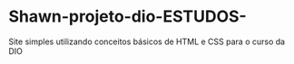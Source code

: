 # Shawn-projeto-dio-ESTUDOS-
Site simples utilizando conceitos básicos de HTML e CSS para o curso da DIO
